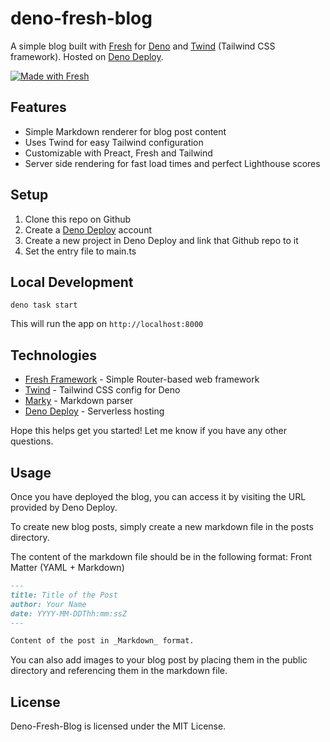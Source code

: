 # deno-fresh-blog

A simple blog built with [Fresh](https://deno.land/x/fresh) for
[Deno](https://deno.com/runtime) and [Twind](https://twind.dev/) (Tailwind CSS
framework). Hosted on [Deno Deploy](https://deno.com/deploy).

[![Made with Fresh](https://fresh.deno.dev/fresh-badge.svg)](https://fresh.deno.dev)

## Features

- Simple Markdown renderer for blog post content
- Uses Twind for easy Tailwind configuration
- Customizable with Preact, Fresh and Tailwind
- Server side rendering for fast load times and perfect Lighthouse scores

## Setup

1. Clone this repo on Github
2. Create a [Deno Deploy](https://deno.com/deploy) account
3. Create a new project in Deno Deploy and link that Github repo to it
4. Set the entry file to main.ts

## Local Development

```
deno task start
```

This will run the app on `http://localhost:8000`

## Technologies

- [Fresh Framework](https://deno.land/x/fresh) - Simple Router-based web
  framework
- [Twind](https://twind.dev/) - Tailwind CSS config for Deno
- [Marky](https://deno.land/x/marky) - Markdown parser
- [Deno Deploy](https://deno.com/deploy) - Serverless hosting

Hope this helps get you started! Let me know if you have any other questions.

## Usage

Once you have deployed the blog, you can access it by visiting the URL provided
by Deno Deploy.

To create new blog posts, simply create a new markdown file in the posts
directory.

The content of the markdown file should be in the following format: Front Matter
(YAML + Markdown)

```markdown
---
title: Title of the Post
author: Your Name
date: YYYY-MM-DDThh:mm:ssZ
---

Content of the post in _Markdown_ format.
```

You can also add images to your blog post by placing them in the public
directory and referencing them in the markdown file.

## License

Deno-Fresh-Blog is licensed under the MIT License.

